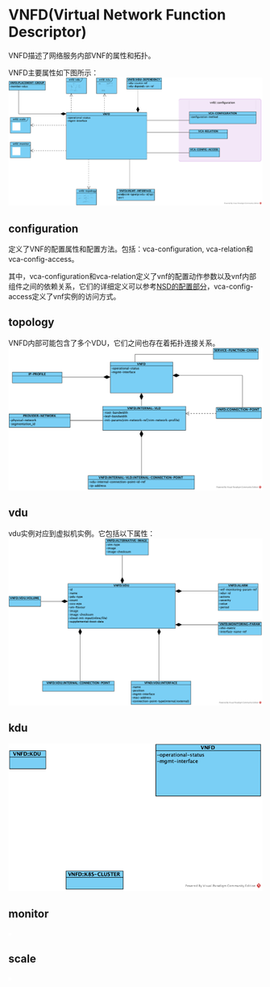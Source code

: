 # VNFD(Virtual Network Function Descriptor)

VNFD描述了网络服务内部VNF的属性和拓扑。

VNFD主要属性如下图所示：
![VNFD model](../descriptor/assets/vnfd.png)

## configuration

定义了VNF的配置属性和配置方法。包括：vca-configuration, vca-relation和vca-config-access。

其中，vca-configuration和vca-relation定义了vnf的配置动作参数以及vnf内部组件之间的依赖关系，它们的详细定义可以参考[NSD的配置部分](NSD.md#configuration)，vca-config-access定义了vnf实例的访问方式。

## topology

VNFD内部可能包含了多个VDU，它们之间也存在着拓扑连接关系。
![vnfd::topology](../descriptor/assets/vnfd__topology.png)

## vdu

vdu实例对应到虚拟机实例。它包括以下属性：
![vnfd::vdu](../descriptor/assets/vnfd__vdu.png)

## kdu

![vnfd::kdu](../descriptor/assets/vnfd__kdu.png)

## monitor

![vnfd::monitor](../descriptor/assets/vnfd__monitor.png)

## scale

![vnfd::scale](../descriptor/assets/vnfd__scale.png)
